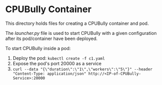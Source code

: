 # CPUBully Container

This directory holds files for creating a CPUBully container and pod.

The *launcher.py* file is used to start CPUBully with a given configuration after its pod/container have been deployed.

To start CPUBully inside a pod:

1. Deploy the pod: `kubectl create -f c1.yaml`
2. Expose the pod's port 20000 as a service
3. `curl --data "{\"duration\":\"1\",\"workers\":\"5\"}" --header "Content-Type: application/json" http://<IP-of-CPUBully-Service>:20000`
